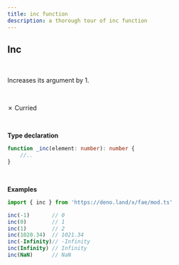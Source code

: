 ```yaml
---
title: inc function
description: a thorough tour of inc function
---
```


## Inc
<br>

 Increases its argument by 1.

<br>

&cross; Curried

<br>

**Type declaration**
```typescript
function _inc(element: number): number {
    //..
}
```
<br>

**Examples**
```typescript
import { inc } from 'https://deno.land/x/fae/mod.ts'

inc(-1)       // 0
inc(0)        // 1
inc(1)        // 2
inc(1020.34)  // 1021.34
inc(-Infinity)// -Infinity
inc(Infinity) // Infinity
inc(NaN)      // NaN
``` 